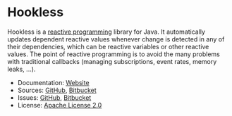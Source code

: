 # Hookless #

Hookless is a [reactive programming](https://en.wikipedia.org/wiki/Reactive_programming) library for Java. It automatically updates dependent reactive values whenever change is detected in any of their dependencies, which can be reactive variables or other reactive values. The point of reactive programming is to avoid the many problems with traditional callbacks (managing subscriptions, event rates, memory leaks, ...).

* Documentation: [Website](https://hookless.machinezoo.com/)
* Sources: [GitHub](https://github.com/robertvazan/hookless), [Bitbucket](https://bitbucket.org/robertvazan/hookless)
* Issues: [GitHub](https://github.com/robertvazan/hookless/issues), [Bitbucket](https://bitbucket.org/robertvazan/hookless/issues)
* License: [Apache License 2.0](https://www.apache.org/licenses/LICENSE-2.0)


